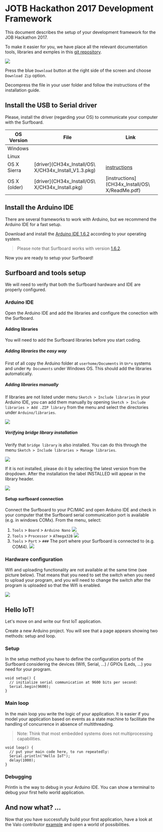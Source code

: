 # JOTB Hackathon 2017 Development Framework
This document describes the setup of your development framework for the JOB Hackathon 2017.

To make it easier for you, we have place all the relevant documentation tools, libraries and exmples in this [git repository](https://github.com/ITRS-Group/hackathon2017.git).

![](download.png)

Press the blue `Download` button at the right side of the screen and choose `Download Zip` option.

Decompress the file in your user folder and follow the instructions of the installation guide.

## Install the USB to Serial driver
Please, install the driver (regarding your OS) to communicate your computer with the Surfboard.

| OS Version | File | Link |
|------------|------|------|
|Windows     |      |      |
|Linux       |      |      |
|OS X Sierra |[driver](CH34x_Install/OS\ X/CH34x_Install_V1.3.pkg)|[instructions](http://www.mblock.cc/posts/run-makeblock-ch340-ch341-on-mac-os-sierra)|
|OS X (older)|[driver](CH34x_Install/OS\ X/CH34x_Install.pkg)|[instructions](CH34x_Install/OS\ X/ReadMe.pdf)|

## Install the Arduino IDE
There are several frameworks to work with Arduino, but we recommend the Arduino IDE for a fast setup.

Download and install the [Arduino IDE 1.6.2](https://www.arduino.cc/en/Main/OldSoftwareReleases#previous) according to your operating system.

> Please note that Surfboard works with version [1.6.2](https://www.arduino.cc/en/Main/OldSoftwareReleases#previous).

Now you are ready to setup your Surfboard!

## Surfboard and tools setup
We will need to verify that both the Surfboard hardware and IDE are properly configured.

### Arduino IDE
Open the Arduino IDE and add the libraries and configure the conection with the Surfboard.

#### Adding libraries
You will need to add the Surfboard libraries before you start coding.

##### Adding libraries the easy way
First of all copy the Arduino folder at `userhome/Documents` in `Un*x` systems and under `My Documents` under Windows OS. This should add the libraries automatically. 

##### Adding libraries manually
If libraries are not listed under menu `Sketch > Include libraries` in your Arduino IDE, you can add them manually by opening `Sketch > Include libraries > Add .ZIP library` from the menu and select the directories under `Arduino/libraries`.

![](add_library.png)

##### Verifying bridge library installation
Verify that `bridge library` is also installed. You can do this through the menu `Sketch > Include libraries > Manage libraries`. 

![](manage_library.png)

If it is not installed, please do it by selecting the latest version from the dropdown. After the installation the label INSTALLED will appear in the library header.

![](bridge_library.png)

#### Setup surfboard connection
Connect the Surfboard to your PC/MAC and open Arduino IDE and check in your computer that the Surfboard serial communication port is available (e.g. in windows COMx).
From the menu, select:

1. `Tools` > `Board` > `Arduino Nano`
![](board.png)
2. `Tools` > `Processor` > `ATmega328`
![](processor.png)
3. `Tools` > `Port` > `###` The port where your Surfboard is connected to (e.g. COM4).
![](port.png)

### Hardware configuration
Wifi and uploading functionality are not available at the same time (see picture below). That means that you need to set the switch when you need to upload your program, and you will need to change the switch after the program is uploaded so that the Wifi is enabled.

![](wifi_flash.png)


## Hello IoT!
Let's move on and write our first IoT application.

Create a new Arduino project. You will see that a page appears showing two methods: setup and loop.

### Setup
In the setup method you have to define the configuration ports of the Surfboard considering the devices (Wifi, Serial, ...) / GPIOs (Leds, ...) you need for your program.

```
void setup() {
  // initialize serial communication at 9600 bits per second:
  Serial.begin(9600);
}
```

### Main loop
In the main loop you write the logic of your application. It is easier if you model your application based on events as a state machine to facilitate the handling of concurrence in absence of multithreading.
> Note: Think that most embedded systems does not multiprocessing capabilities.

```
void loop() {
  // put your main code here, to run repeatedly:
  Serial.println("Hello IoT");
  delay(1000);
}
```

### Debugging
Println is the way to debug in your Arduino IDE. You can show a terminal to debug your first hello world application.

## And now what? ...
Now that you have successfully build your first application, have a look at the Valo contributor [example]() and open a world of possibilities.